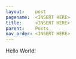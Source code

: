 ```yaml
---
layout:    post
pagename:  <INSERT HERE>
title:     <INSERT HERE>
parent:    Posts
nav_order: <INSERT HERE>
---
```


Hello World!